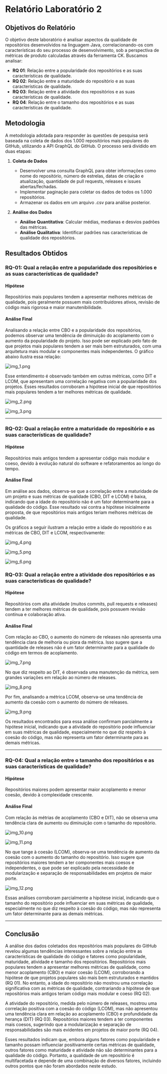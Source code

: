 # Relatório Laboratório 2

## Objetivos do Relatório

O objetivo deste laboratório é analisar aspectos da qualidade de repositórios desenvolvidos na linguagem Java, correlacionando-os com
características do seu processo de desenvolvimento, sob a perspectiva de métricas de produto calculadas através da ferramenta CK. Buscamos
analisar:

- **RQ 01**: Relação entre a popularidade dos repositórios e as suas características de qualidade.
- **RQ 02**: Relação entre a maturidade do repositório e as suas características de qualidade.
- **RQ 03**: Relação entre a atividade dos repositórios e as suas características de qualidade.
- **RQ 04**: Relação entre o tamanho dos repositórios e as suas características de qualidade.

## Metodologia

A metodologia adotada para responder às questões de pesquisa será baseada na coleta de dados dos 1.000 repositórios mais populares do
GitHub, utilizando a API GraphQL do GitHub. O processo será dividido em duas etapas:

1. **Coleta de Dados**
    - Desenvolver uma consulta GraphQL para obter informações como nome do repositório, número de estrelas, datas de criação e atualização,
      quantidade de pull requests, releases e issues abertas/fechadas.
    - Implementar paginação para coletar os dados de todos os 1.000 repositórios.
    - Armazenar os dados em um arquivo .csv para análise posterior.

2. **Análise dos Dados**
    - **Análise Quantitativa**: Calcular médias, medianas e desvios padrões das métricas.
    - **Análise Qualitativa**: Identificar padrões nas características de qualidade dos repositórios.

## Resultados Obtidos

### **RQ-01: Qual a relação entre a popularidade dos repositórios e as suas características de qualidade?**

#### **Hipótese**

Repositórios mais populares tendem a apresentar melhores métricas de qualidade, pois geralmente possuem mais contribuidores ativos, revisão
de código mais rigorosa e maior manutenibilidade.

#### **Análise Final**

Analisando a relação entre CBO e a popularidade dos repositórios, podemos observar uma tendência de diminuição do acoplamento com
o aumento da popularidade do projeto. Isso pode ser explicado pelo fato de que projetos mais populares tendem a ser mais bem estruturados,
com uma arquitetura mais modular e componentes mais independentes. O gráfico abaixo ilustra essa relação:

![img_1.png](assets/rq1_fg1.png)

Esse entendimento é observado também em outras métricas, como DIT e LCOM, que apresentam uma correlação negativa com a popularidade dos
projetos. Esses resultados corroboram a hipótese inicial de que repositórios mais populares tendem a ter melhores métricas de qualidade.

![img_2.png](assets/rq1_fg2.png)

![img_3.png](assets/rq1_fg3.png)

---

### **RQ-02: Qual a relação entre a maturidade do repositório e as suas características de qualidade?**

#### **Hipótese**

Repositórios mais antigos tendem a apresentar código mais modular e coeso, devido à evolução natural do software e refatoramentos ao longo
do tempo.

#### **Análise Final**

Em análise aos dados, observa-se que a correlação entre a maturidade de um projeto e suas métricas de qualidade (CBO, DIT e LCOM) é baixa,
indicando que a idade do repositório não é um fator determinante para a qualidade do código. Esse resultado vai contra a hipótese
inicialmente proposta, de que repositórios mais antigos teriam melhores métricas de qualidade.

Os gráficos a seguir ilustram a relação entre a idade do repositório e as métricas de CBO, DIT e LCOM, respectivamente:

![img_4.png](assets/rq2_fg1.png)

![img_5.png](assets/rq2_fg2.png)

![img_6.png](assets/rq2_fg3.png)

### **RQ-03: Qual a relação entre a atividade dos repositórios e as suas características de qualidade?**

#### **Hipótese**

Repositórios com alta atividade (muitos commits, pull requests e releases) tendem a ter melhores métricas de qualidade, pois possuem revisão
contínua e colaboração ativa.

#### **Análise Final**

Com relação ao CBO, o aumento do número de releases não apresenta uma tendência clara de melhoria ou piora da métrica. Isso sugere que a
quantidade de releases não é um fator determinante para a qualidade do código em termos de acoplamento.

![img_7.png](assets/rq3_fg1.png)

No que diz respeito ao DIT, é observada uma manutenção da métrica, sem grandes variações em relação ao número de releases.

![img_8.png](assets/rq3_fg2.png)

Por fim, analisando a métrica LCOM, observa-se uma tendência de aumento da coesão com o aumento do número de releases.

![img_9.png](assets/rq3_fg3.png)

Os resultados encontrados para essa análise confirmam parcialmente a hipótese inicial, indicando que a atividade do repositório pode
influenciar em suas métricas de qualidade, especialmente no que diz respeito à coesão do código, mas não representa um fator determinante
para as demais métricas.

---

### **RQ-04: Qual a relação entre o tamanho dos repositórios e as suas características de qualidade?**

#### **Hipótese**

Repositórios maiores podem apresentar maior acoplamento e menor coesão, devido à complexidade crescente.

#### **Análise Final**

Com relação às métrias de acoplamento (CBO e DIT), não se observa uma tendência clara de aumento ou diminuição com o tamanho do repositório.

![img_10.png](assets/rq4_fg1.png)

![img_11.png](assets/rq4_fg2.png)

No que tange à coesão (LCOM), observa-se uma tendência de aumento da coesão com o aumento do tamanho do repositório. Isso sugere que
repositórios maiores tendem a ter componentes mais coesos e independentes, o que pode ser explicado pela necessidade de modularização e
separação de responsabilidades em projetos de maior porte.

![img_12.png](assets/rq4_fg3.png)

Essas análises corroboram parcialmente a hipótese inicial, indicando que o tamanho do repositório pode influenciar em suas métricas de
qualidade, especialmente no que diz respeito à coesão do código, mas não representa um fator determinante para as demais métricas.

---

## **Conclusão**

A análise dos dados coletados dos repositórios mais populares do GitHub revelou algumas tendências interessantes sobre a relação entre as
características de qualidade do código e fatores como popularidade, maturidade, atividade e tamanho dos repositórios. Repositórios mais
populares tendem a apresentar melhores métricas de qualidade, como menor acoplamento (CBO) e maior coesão (LCOM), corroborando a hipótese de
que projetos populares são mais bem estruturados e mantidos (RQ 01). No entanto, a idade do repositório não mostrou uma correlação
significativa com as métricas de qualidade, contrariando a hipótese de que repositórios mais antigos teriam código mais modular e coeso (RQ
02).

A atividade do repositório, medida pelo número de releases, mostrou uma correlação positiva com a coesão do código (LCOM), mas não
apresentou uma tendência clara em relação ao acoplamento (CBO) e profundidade da herança (DIT) (RQ 03). Repositórios maiores tendem a ter
componentes mais coesos, sugerindo que a modularização e separação de responsabilidades são mais evidentes em projetos de maior porte (RQ
04).

Esses resultados indicam que, embora alguns fatores como popularidade e tamanho possam influenciar positivamente certas métricas de
qualidade, outros fatores como maturidade e atividade não são determinantes para a qualidade do código. Portanto, a qualidade de um
repositório é multifacetada e depende de uma combinação de diversos fatores, incluindo outros pontos que não foram abordados neste
estudo.

